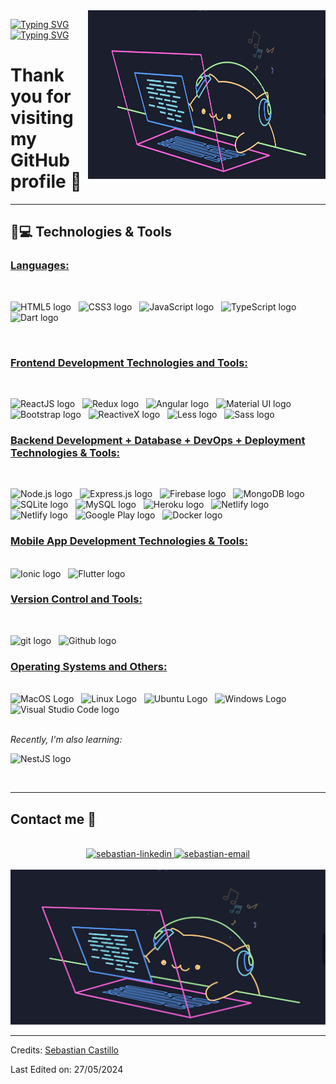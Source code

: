 <a target="_blank" align="center">
  <img align="right" top="500" height="270" width="380" alt="GIF" src="assets/CatProgramming.gif">
  
</a>

[![Typing SVG](https://readme-typing-svg.herokuapp.com?duration=6000&color=777777&background=00000000&width=500&height=120&lines=++Hello!+I'm+Sebastian+Castillo+👋🏻)](https://git.io/typing-svg)
[![Typing SVG](https://readme-typing-svg.herokuapp.com?duration=6500&color=777777&background=00000000&width=500&height=120&lines=++FullStack+Developer+💻)](https://git.io/typing-svg)

# Thank you for visiting my GitHub profile 📱

<hr>

## 🚀💻 Technologies & Tools

### <u> Languages: </u>

<br>

<span><img src="https://img.shields.io/badge/HTML5-E34F26?style=for-the-badge&logo=html5&logoColor=white" alt="HTML5 logo" title="HTML5" height="25" /></span>
&nbsp;
<span><img src="https://img.shields.io/badge/CSS3-1572B6?style=for-the-badge&logo=css3&logoColor=white" alt="CSS3 logo" title="CSS3" height="25" /></span>
&nbsp;
<span><img src="https://img.shields.io/badge/JavaScript-323330?style=for-the-badge&logo=javascript&logoColor=F7DF1E" alt="JavaScript logo" title="JavaScript" height="25" /></span>
&nbsp;
<span><img src="https://img.shields.io/badge/TypeScript-007ACC?style=for-the-badge&logo=typescript&logoColor=white" alt="TypeScript logo" title="TypeScript" height="25" /></span>
&nbsp;
<span><img src="https://img.shields.io/badge/Dart-0175C2?style=for-the-badge&logo=dart&logoColor=00b3a8" alt="Dart logo" title="Dart" height="25" /></span>
&nbsp;

<br>

### <u> Frontend Development Technologies and Tools: </u>

<br>

<span><img src="https://img.shields.io/badge/React-20232A?style=for-the-badge&logo=react&logoColor=61DAFB" alt="ReactJS logo" title="ReactJS" height="25" /></span>
&nbsp;
<span><img src="https://img.shields.io/badge/Redux-593D88?style=for-the-badge&logo=redux&logoColor=white" alt="Redux logo" title="Redux" height="25" /></span>
&nbsp;
<span><img src="https://img.shields.io/badge/Angular-0F0F11?style=for-the-badge&logo=angular&logoColor=white" alt="Angular logo" title="Angular" height="25" /></span>
&nbsp;
<span><img src="https://img.shields.io/badge/Material%20UI-007FFF?style=for-the-badge&logo=mui&logoColor=white" alt="Material UI logo" title="Material UI" height="25" /></span>
&nbsp;
<span><img src="https://img.shields.io/badge/Bootstrap-563D7C?style=for-the-badge&logo=bootstrap&logoColor=white" alt="Bootstrap logo" title="Bootstrap" height="25" /></span>
&nbsp;
<span><img src="https://img.shields.io/badge/ReactiveX-B7178C?style=for-the-badge&logo=reactivex&logoColor=white" alt="ReactiveX logo" title="ReactiveX" height="25" /></span>
&nbsp;
<span><img src="https://img.shields.io/badge/Less-1D365D?style=for-the-badge&logo=less&logoColor=white" alt="Less logo" title="Less" height="25" /></span>
&nbsp;
<span><img src="https://img.shields.io/badge/Sass-CC6699?style=for-the-badge&logo=sass&logoColor=white" alt="Sass logo" title="Sass" height="25" /></span>

### <u> Backend Development + Database + DevOps + Deployment Technologies & Tools: </u>

<br>

<span><img src="https://img.shields.io/badge/Node.js-339933?style=for-the-badge&logo=nodedotjs&logoColor=white" alt="Node.js logo" title="Node.js" height="25" /></span>
&nbsp;
<span><img src="https://img.shields.io/badge/Express.js-000000?style=for-the-badge&logo=express&logoColor=white" alt="Express.js logo" title="Express.js" height="25" /></span>
&nbsp;
<span><img src="https://img.shields.io/badge/firebase-ffca28?style=for-the-badge&logo=firebase&logoColor=black" alt="Firebase logo" title="Firebase" height="25"/></span>
&nbsp;
<span>
<span><img src="https://img.shields.io/badge/MongoDB-4EA94B?style=for-the-badge&logo=mongodb&logoColor=white" alt="MongoDB logo" title="MongoDB" height="25" /></span>
&nbsp;
<span>
<img src = "https://img.shields.io/badge/SQLite-003B57?style=for-the-badge&logo=sqlite&logoColor=white" alt="SQLite logo" title="SQLite" height="25"/>
</span>
&nbsp;
<span>
<img src = "https://img.shields.io/badge/MySQL-005C84?style=for-the-badge&logo=mysql&logoColor=white" alt="MySQL logo" title="MySQL" height="25"/>
</span>
&nbsp;
<span><img src="https://img.shields.io/badge/Heroku-430098?style=for-the-badge&logo=heroku&logoColor=white" alt="Heroku logo" title="Heroku" height="25"/></span>
&nbsp;
<span><img src="https://img.shields.io/badge/Netlify-00C7B7?style=for-the-badge&logo=netlify&logoColor=white" alt="Netlify logo" title="Netlify" height="25"/></span>
&nbsp;
<span><img src="https://img.shields.io/badge/AppStore-0D96F6?style=for-the-badge&logo=app+store&logoColor=white" alt="Netlify logo" title="App Store" height="25"/></span>
&nbsp;
<span><img src="https://img.shields.io/badge/Google-Play-414141?style=for-the-badge&logo=google-play&logoColor=white" alt="Google Play logo" title="Google Play" height="25"/></span>
&nbsp;
<span><img src="https://img.shields.io/badge/Docker-2CA5E0?style=for-the-badge&logo=docker&logoColor=white" alt="Docker logo" title="Docker Code" height="25" /></span>
&nbsp;

### <u> Mobile App Development Technologies & Tools: </u>

<br>

<span>
<img src = "https://img.shields.io/badge/Ionic-3880FF?style=for-the-badge&logo=ionic&logoColor=61DAFB" alt="Ionic logo" title="Ionic" height="25"/>
</span>
&nbsp;
<span>
<img src = "https://img.shields.io/badge/Flutter-02569B?style=for-the-badge&logo=flutter&logoColor=61DAFB" alt="Flutter logo" title="Flutter" height="25"/>
</span>
&nbsp;


### <u> Version Control and Tools:</u>

<br>

<span><img src="https://img.shields.io/badge/GIT-E44C30?style=for-the-badge&logo=git&logoColor=white" alt="git logo" title="Git" height="25" /></span>
&nbsp;
<span><img src="https://img.shields.io/badge/GitHub-100000?style=for-the-badge&logo=github&logoColor=white" alt="Github logo" title="Github" height="25" /></span>
&nbsp;

### <u> Operating Systems and Others:</u>

<br>

<span>
<img src = "https://img.shields.io/badge/Apple-000000?style=for-the-badge&logo=apple&logoColor=white" alt="MacOS Logo"  title="MacOS" height="25"/>
</span>
&nbsp;
<span>
<img src = "https://img.shields.io/badge/Linux-FCC624?style=for-the-badge&logo=linux&logoColor=black" alt="Linux Logo"  title="Linux" height="25"/>
</span>
&nbsp;
<span>
<img src = "https://img.shields.io/badge/Ubuntu-E95420?style=for-the-badge&logo=ubuntu&logoColor=white" alt="Ubuntu Logo"  title="Ubuntu" height="25"/>
</span>
&nbsp;
<span>
<img src = "https://img.shields.io/badge/Windows-0078D6?style=for-the-badge&logo=windows&logoColor=white" alt="Windows Logo"  title="Windows" height="25"/>
</span>
&nbsp;
<span><img src="https://img.shields.io/badge/VSCode-0078D4?style=for-the-badge&logo=visual%20studio%20code&logoColor=white" alt="Visual Studio Code logo" title="Visual Studio Code" height="25" /></span>
&nbsp;

<br>
<br>

<i> Recently, I'm also learning: </i>

<span><img src="https://img.shields.io/badge/NestJS-E0234E?style=for-the-badge&logo=nestjs&logoColor=white" alt="NestJS logo" title="NestJS" height="25" /></span>
&nbsp;

<br>

<hr>


## Contact me 📱

<br>
<div align="center">
  <a href="https://www.linkedin.com/in/sebastian-castillo-270340179/" target="_blank"  rel="noopener noreferrer">
    <img src="https://img.icons8.com/?size=100&id=64154&format=png&color=000000" alt="sebastian-linkedin" />
  </a>
  <a href="mailto:sebastiancastillo1402@gmail.com" target="top" rel="noopener noreferrer">
  <img src="https://img.icons8.com/?size=100&id=6QtoKjRma1Cq&format=png&color=000000" alt="sebastian-email"/>
  </a>
</div>

<br>

<img src="assets/CatProgramming.gif" title="CatCat" alt="CatCat">

<br>


-----
Credits: [Sebastian Castillo](https://github.com/UrgedAsp)

Last Edited on: 27/05/2024
